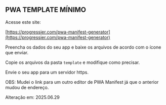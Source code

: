 ## PWA TEMPLATE MÍNIMO

Acesse este site:

[https://progressier.com/pwa-manifest-generator](https://progressier.com/pwa-manifest-generator)

Preencha os dados do seu app e baixe os arquivos de acordo com o ícone que enviar.

Copie os arquivos da pasta `template` e modifique como precisar.

Envie o seu app para um servidor https.

OBS: Mudei o link para um outro editor de PWA Manifest já que o anterior mudou de endereço.

Alteração em: 2025.06.29
